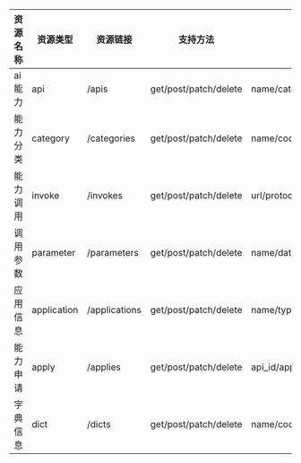 | 资源名称 |  资源类型   |   资源链接    |       支持方法        |                                                属性名称                                                 |  关联属性  | 备注 |
| ------ | --------- | ----------- | ------------------- | ----------------------------------------------------------------------------------------------------- | -------- | -- |
| ai 能力  |     api     |     /apis     | get/post/patch/delete |                    name/category_code/dri/outline/features/banner_images_url/doc_url                    |   invoke   |      |
| 能力分类 |  category   |  /categories  | get/post/patch/delete |                                            name/code/outline                                            |    apis    |      |
| 能力调用 |   invoke    |   /invokes    | get/post/patch/delete |                                              url/protocol                                               | parameters |      |
| 调用参数 |  parameter  |  /parameters  | get/post/patch/delete |                         name/data_type/is_required/desc/example/parameter_type                          |   invoke   |      |
| 应用信息 | application | /applications | get/post/patch/delete |                                  name/type/app_key/app_secret/desc/dri                                  |   apiss    |      |
| 能力申请 |    apply    |   /applies    | get/post/patch/delete | api_id/application_id/dri/apply_datetime/approval_result/approval_reason/approval_dri/approval_datetime |            |      |
| 字典信息 |    dict     |    /dicts     | get/post/patch/delete |                                       name/code/parent_id/remark                                        |  children  |      |
